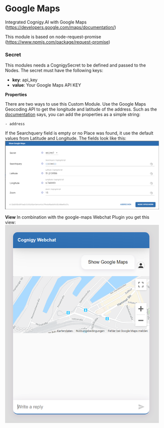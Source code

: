 ﻿# Google Maps
Integrated Cognigy.AI with Google Maps (https://developers.google.com/maps/documentation/)

This module is based on node-request-promise (https://www.npmjs.com/package/request-promise)

### Secret
This modules needs a CognigySecret to be defined and passed to the Nodes. The secret must have the following keys:

- **key**:  api_key
- **value**: Your Google Maps API KEY

**Properties**

There are two ways to use this Custom Module. Use the Google Maps Geocoding API to get the longitude and latitude of the address. 
    Such as the [documentation](https://developers.google.com/maps/documentation/geocoding/start) says, you can add the properties as a simple string: 

    - address
If the Searchquery field is empty or no Place was found, it use the default values from Latitude and Longitude. 
The fields look like this:
![Create Location Node](./docs/google-maps-node.PNG)

**View**
In combination with the google-maps Webchat Plugin you get this view:
![Create Location Node](./docs/google-maps-Webchat.PNG)